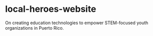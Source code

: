 # local-heroes-website
On creating education technologies to empower STEM-focused youth organizations in Puerto Rico.
